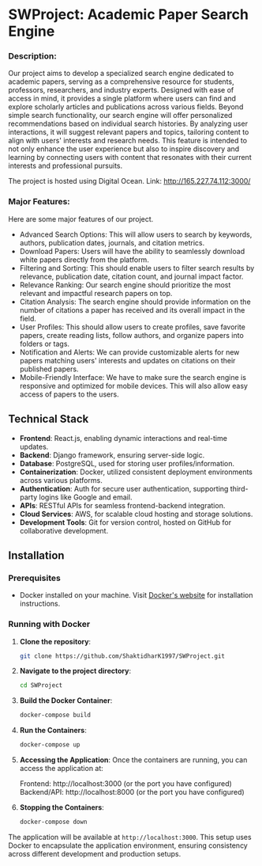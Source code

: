# SWProject: Academic Paper Search Engine

### Description:
Our project aims to develop a specialized search engine dedicated to academic papers, serving as a comprehensive resource for students, professors, researchers, and industry experts. Designed with ease of access in mind, it provides a single platform where users can find and explore scholarly articles and publications across various fields. Beyond simple search functionality, our search engine will offer personalized recommendations based on individual search histories. By analyzing user interactions, it will suggest relevant papers and topics, tailoring content to align with users' interests and research needs. This feature is intended to not only enhance the user experience but also to inspire discovery and learning by connecting users with content that resonates with their current interests and professional pursuits.

The project is hosted using Digital Ocean.
Link: http://165.227.74.112:3000/

### Major Features:

Here are some major features of our project.
* Advanced Search Options: This will allow users to search by keywords, authors, publication dates, journals, and citation metrics.
* Download Papers:  Users will have the ability to seamlessly download white papers directly from the platform.
* Filtering and Sorting: This should enable users to filter search results by relevance, publication date, citation count, and journal impact factor.
* Relevance Ranking: Our search engine should prioritize the most relevant and impactful research papers on top.
* Citation Analysis: The search engine should provide information on the number of citations a paper has received and its overall impact in the field.
* User Profiles: This should allow users to create profiles, save favorite papers, create reading lists, follow authors, and organize papers into folders or tags.
* Notification and Alerts: We can provide customizable alerts for new papers matching users' interests and updates on citations on their published papers.
* Mobile-Friendly Interface: We have to make sure the search engine is responsive and optimized for mobile devices. This will also allow easy access of papers to the users.

## Technical Stack

- **Frontend**: React.js, enabling dynamic interactions and real-time updates.
- **Backend**: Django framework, ensuring server-side logic.
- **Database**: PostgreSQL, used for storing user profiles/information.
- **Containerization**: Docker, utilized consistent deployment environments across various platforms.
- **Authentication**: Auth for secure user authentication, supporting third-party logins like Google and email.
- **APIs**: RESTful APIs for seamless frontend-backend integration.
- **Cloud Services**: AWS, for scalable cloud hosting and storage solutions.
- **Development Tools**: Git for version control, hosted on GitHub for collaborative development.

## Installation

### Prerequisites
- Docker installed on your machine. Visit [Docker's website](https://www.docker.com/get-started) for installation instructions.

### Running with Docker
1. **Clone the repository**:
    ```bash
    git clone https://github.com/ShaktidharK1997/SWProject.git

2. **Navigate to the project directory**:
    ```bash
    cd SWProject

3. **Build the Docker Container**:
    ```bash
    docker-compose build 
4. **Run the Containers**:
    ```bash
    docker-compose up

5. **Accessing the Application**:
    Once the containers are running, you can access the application at:

    Frontend: http://localhost:3000 (or the port you have configured)
    Backend/API: http://localhost:8000 (or the port you have configured)
6. **Stopping the Containers**:
    ```bash
    docker-compose down

The application will be available at `http://localhost:3000`. This setup uses Docker to encapsulate the application environment, ensuring consistency across different development and production setups.






